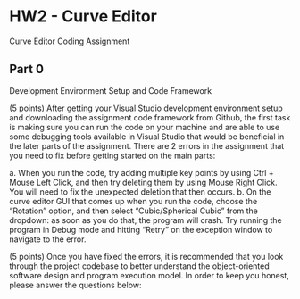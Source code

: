 # HW2 - Curve Editor

Curve Editor Coding Assignment

## Part 0

Development Environment Setup and Code Framework

(5 points) After getting your Visual Studio development environment setup and
downloading the assignment code framework from Github, the first task is making sure you can run the code on your machine and are able to use some debugging tools available in Visual Studio that would be beneficial in the later parts of the assignment. There are 2 errors in the assignment that you need to fix before getting started on the main parts:

a. When you run the code, try adding multiple key points by using Ctrl + Mouse Left
Click, and then try deleting them by using Mouse Right Click. You will need to
fix the unexpected deletion that then occurs.
b. On the curve editor GUI that comes up when you run the code,
choose the “Rotation” option, and then select “Cubic/Spherical Cubic” from the
dropdown: as soon as you do that, the program will crash. Try running the program in Debug mode and hitting “Retry” on the exception window to navigate to the error.

(5 points) Once you have fixed the errors, it is recommended that you look through the project codebase to better understand the object-oriented software design and program execution model. In order to keep you honest, please answer the questions below:
